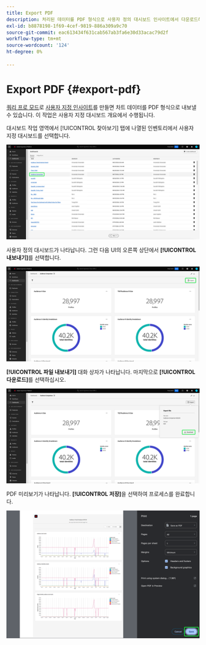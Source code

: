 ```yaml
---
title: Export PDF
description: 처리된 데이터를 PDF 형식으로 사용자 정의 대시보드 인사이트에서 다운로드하는 방법에 대해 알아봅니다.
exl-id: b8878198-1f69-4cef-9819-886a309a9c70
source-git-commit: eac613434f631cab567ab3fa6e30d33acac79d2f
workflow-type: tm+mt
source-wordcount: '124'
ht-degree: 0%

---
```


# Export PDF {#export-pdf}

[쿼리 프로 모드](./overview.md#query-pro-mode)로 [사용자 지정 인사이트](./overview.md)를 만들면 차트 데이터를 PDF 형식으로 내보낼 수 있습니다. 이 작업은 사용자 지정 대시보드 개요에서 수행됩니다.

대시보드 작업 영역에서 [!UICONTROL 찾아보기] 탭에 나열된 인벤토리에서 사용자 지정 대시보드를 선택합니다.

![사용자 지정 대시보드 항목이 강조 표시된 대시보드 인벤토리.](../images/sql-insights-query-pro-mode/dashboard-inventory-audience.png)

사용자 정의 대시보드가 나타납니다. 그런 다음 UI의 오른쪽 상단에서 **[!UICONTROL 내보내기]**&#x200B;를 선택합니다.

![Export가 강조 표시된 사용자 지정 대시보드입니다.](../images/sql-insights-query-pro-mode/export.png)

**[!UICONTROL 파일 내보내기]** 대화 상자가 나타납니다. 마지막으로 **[!UICONTROL 다운로드]**&#x200B;를 선택하십시오.

![파일 내보내기 대화 상자(다운로드 포함)입니다.](../images/sql-insights-query-pro-mode/export-dialog.png)

PDF 미리보기가 나타납니다. **[!UICONTROL 저장]**&#x200B;을 선택하여 프로세스를 완료합니다.

![저장 이 강조 표시된 인쇄 미리 보기 대화 상자.](../images/sql-insights-query-pro-mode/print-preview.png)
